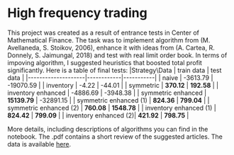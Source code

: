 # High frequency trading

This project was created as a result of entrance tests in Center of Mathematical Finance. The task was to implement algorithm from (M. Avellaneda, S. Stoikov, 2006), enhance it with ideas from (A. Cartea, R. Donnely, S. Jaimungal, 2018) and test with real limit order book. In terms of impoving algorithm, I suggested heuristics that boosted total profit significantly. Here is a table of final tests: 
|Strategy\Data                    | train data | test data |
|--------------------|------------|-----------|
| naive              | -3613.79   | -19070.59 |
| inventory          | -4.22      | -44.01     |
| symmetric          | **370.12**     | **192.58**   |
| inventory enhanced | -4886.69   | -3948.38  |
| symmetric enhanced | **15139.79**   | -32891.15 |
| symmetric enhanced (1) | **824.36**   | **799.04** |
| symmetric enhanced (2) | **760.08**   | **1548.78** |
| inventory enhanced (1) | **824.42**   | **799.09** |
| inventory enhanced (2)| **421.92**   | **798.75** |

More details, including descriptions of algorithms you can find in the notebook. The .pdf contains a short review of the suggested articles. The data is available [here](https://drive.google.com/drive/folders/1nWvJAfUMclZpvzQ2xyfozDk8efn85RWT).
